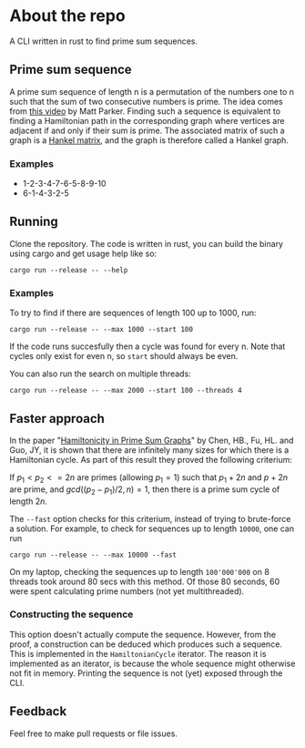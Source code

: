 # About the repo

A CLI written in rust to find prime sum sequences.

## Prime sum sequence

A prime sum sequence of length n is a permutation of the numbers one to n such that the sum of two consecutive numbers is prime. The idea comes from 
[this video](https://www.youtube.com/watch?v=AXfl_e33Gt4)
by Matt Parker. Finding such a sequence is equivalent to finding a Hamiltonian path in the corresponding graph where vertices are adjacent if and only
if their sum is prime. The associated matrix of such a graph is a [Hankel matrix](https://encyclopediaofmath.org/wiki/Hankel_matrix), and the graph is therefore called
a Hankel graph.

### Examples

- 1-2-3-4-7-6-5-8-9-10
- 6-1-4-3-2-5

## Running

Clone the repository. The code is written in rust, you can build the binary using cargo and get usage help like so:
```term
cargo run --release -- --help
```
### Examples

To try to find if there are sequences of length 100 up to 1000, run:
```term
cargo run --release -- --max 1000 --start 100
```
If the code runs succesfully then a cycle was found for every n. Note that cycles only exist for even n, so `start` should always be even.

You can also run the search on multiple threads: 
```term
cargo run --release -- --max 2000 --start 100 --threads 4
```

## Faster approach

In the paper "[Hamiltonicity in Prime Sum Graphs](https://doi.org/10.1007/s00373-020-02241-1)" by Chen, HB., Fu, HL. and Guo, JY, it is shown that there are infinitely many sizes for which there is a Hamiltonian cycle. As part of this result they proved the following criterium:

If $p_1 < p_2 <= 2n$ are primes (allowing $p_1 = 1$) such that $p_1 + 2n$ and $p + 2n$ are prime, and $gcd((p_2 - p_1)/2, n) = 1$, then there is a prime sum cycle of length $2n$.

The `--fast` option checks for this criterium, instead of trying to brute-force a solution. For example, to check for sequences up to length `10000`, one can run
```term
cargo run --release -- --max 10000 --fast
```

On my laptop, checking the sequences up to length `100'000'000` on 8 threads took around 80 secs with this method. Of those 80 seconds, 60 were spent calculating prime numbers (not yet multithreaded).

### Constructing the sequence

This option doesn't actually compute the sequence. However, from the proof, a construction can be deduced which produces such a sequence. This is implemented in the `HamiltonianCycle` iterator. The reason it is implemented as an iterator, is because the whole sequence might otherwise not fit in memory. Printing the sequence is not (yet) exposed through the CLI.

## Feedback
Feel free to make pull requests or file issues.
